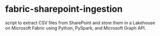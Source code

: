 # fabric-sharepoint-ingestion
script to extract CSV files from SharePoint and store them in a Lakehouse on Microsoft Fabric using Python, PySpark, and Microsoft Graph API.
